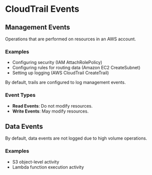# CloudTrail Events

## Management Events

Operations that are performed on resources in an AWS account.

### Examples

- Configuring security (IAM AttachRolePolicy)
- Configuring rules for routing data (Amazon EC2 CreateSubnet)
- Setting up logging (AWS CloudTrail CreateTrail)

By default, trails are configured to log management events.

### Event Types

- **Read Events**: Do not modify resources.
- **Write Events**: May modify resources.

## Data Events

By default, data events are not logged due to high volume operations.

### Examples

- S3 object-level activity
- Lambda function execution activity